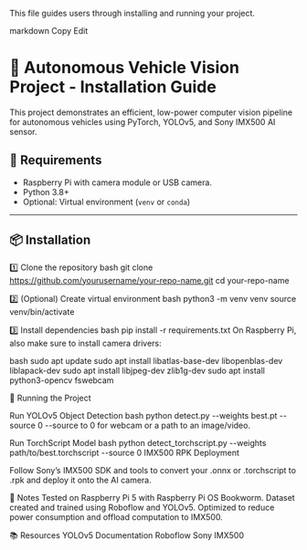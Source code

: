 This file guides users through installing and running your project.

markdown
Copy
Edit
# 🚗 Autonomous Vehicle Vision Project - Installation Guide

This project demonstrates an efficient, low-power computer vision pipeline for autonomous vehicles using PyTorch, YOLOv5, and Sony IMX500 AI sensor.
## 🔧 Requirements

- Raspberry Pi with camera module or USB camera.
- Python 3.8+
- Optional: Virtual environment (`venv` or `conda`)

---

## 📦 Installation

1️⃣ Clone the repository
bash
git clone https://github.com/yourusername/your-repo-name.git
cd your-repo-name

2️⃣ (Optional) Create virtual environment
bash
python3 -m venv venv
source venv/bin/activate

3️⃣ Install dependencies
bash
pip install -r requirements.txt
On Raspberry Pi, also make sure to install camera drivers:

bash
sudo apt update
sudo apt install libatlas-base-dev libopenblas-dev liblapack-dev
sudo apt install libjpeg-dev zlib1g-dev
sudo apt install python3-opencv fswebcam


🚀 Running the Project

Run YOLOv5 Object Detection
bash
python detect.py --weights best.pt --source 0
--source to 0 for webcam or a path to an image/video.

Run TorchScript Model
bash
python detect_torchscript.py --weights path/to/best.torchscript --source 0
IMX500 RPK Deployment

Follow Sony’s IMX500 SDK and tools to convert your .onnx or .torchscript to .rpk and deploy it onto the AI camera.

📄 Notes
 Tested on Raspberry Pi 5 with Raspberry Pi OS Bookworm.
 Dataset created and trained using Roboflow and YOLOv5.
 Optimized to reduce power consumption and offload computation to IMX500.

📚 Resources
YOLOv5 Documentation
Roboflow
Sony IMX500
